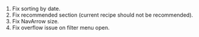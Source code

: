 1. Fix sorting by date.
2. Fix recommended section (current recipe should not be recommended).
3. Fix NavArrow size.
4. Fix overflow issue on filter menu open.
